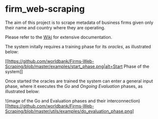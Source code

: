 # firm_web-scraping
The aim of this project is to scrape metadata of business firms given only their name and country where they are operating.

Please refer to the [Wiki](https://github.com/worldbank/Firms-Web-Scraping/wiki/General-System-Overview) for extensive documentation.

The system initally requires a training phase for its _oracles_, as illustrated below:

[[https://github.com/worldbank/Firms-Web-Scraping/blob/master/examples/start_phase.png|alt=Start Phase of the system]]

Once started the oracles are trained the system can enter a general input phase, where it executes the _Go_ and _Ongoing Evaluation_ phases, as illustrated below:

!(image of the Go and Evaluation phases and their interconnection)[[https://github.com/worldbank/Firms-Web-Scraping/blob/master/utils/examples/do_evaluation_phase.png]
